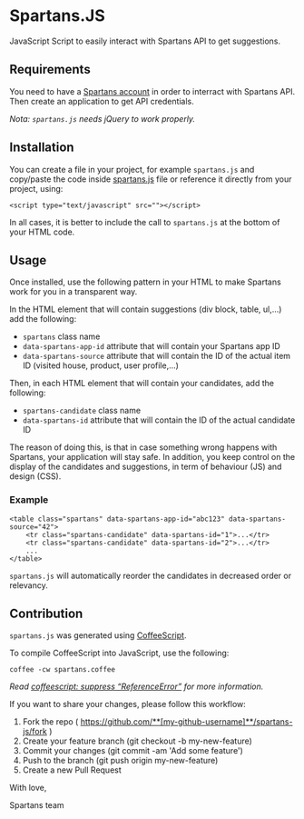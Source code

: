 # Spartans.JS

JavaScript Script to easily interact with Spartans API to get suggestions.

## Requirements

You need to have a [Spartans account](http://spartans.co) in order to interract with Spartans API. Then create an application to get API credentials.

_Nota: `spartans.js` needs jQuery to work properly._

## Installation

You can create a file in your project, for example `spartans.js` and copy/paste the code inside [spartans.js]() file or reference it directly from your project, using:

    <script type="text/javascript" src=""></script>

In all cases, it is better to include the call to `spartans.js` at the bottom of your HTML code.

## Usage

Once installed, use the following pattern in your HTML to make Spartans work for you in a transparent way.

In the HTML element that will contain suggestions (div block, table, ul,...) add the following:

* `spartans` class name
* `data-spartans-app-id` attribute that will contain your Spartans app ID
* `data-spartans-source` attribute that will contain the ID of the actual item ID (visited house, product, user profile,...)

Then, in each HTML element that will contain your candidates, add the following:

* `spartans-candidate` class name
* `data-spartans-id` attribute that will contain the ID of the actual candidate ID

The reason of doing this, is that in case something wrong happens with Spartans, your application will stay safe. In addition, you keep control on the display of the candidates and suggestions, in term of behaviour (JS) and design (CSS).

### Example

    <table class="spartans" data-spartans-app-id="abc123" data-spartans-source="42">
        <tr class="spartans-candidate" data-spartans-id="1">...</tr>
        <tr class="spartans-candidate" data-spartans-id="2">...</tr>
        ...
    </table>

`spartans.js` will automatically reorder the candidates in decreased order or relevancy.

## Contribution

`spartans.js` was generated using [CoffeeScript](https://github.com/jashkenas/coffeescript).

To compile CoffeeScript into JavaScript, use the following:

    coffee -cw spartans.coffee

_Read [coffeescript: suppress “ReferenceError”](https://stackoverflow.com/questions/20296440/coffeescript-suppress-referenceerror) for more information._

If you want to share your changes, please follow this workflow:

1. Fork the repo ( https://github.com/**[my-github-username]**/spartans-js/fork )
2. Create your feature branch (git checkout -b my-new-feature)
3. Commit your changes (git commit -am 'Add some feature')
4. Push to the branch (git push origin my-new-feature)
5. Create a new Pull Request

With love,

Spartans team

